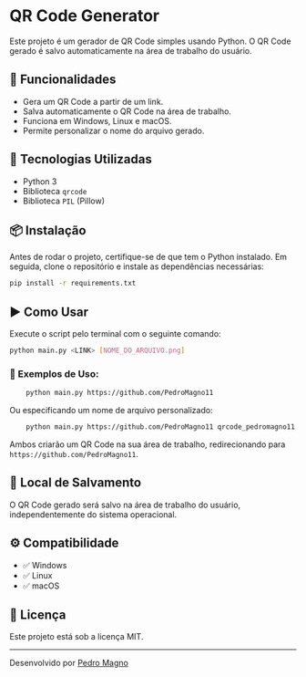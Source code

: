 # QR Code Generator

Este projeto é um gerador de QR Code simples usando Python. O QR Code gerado é salvo automaticamente na área de trabalho do usuário.

## 📌 Funcionalidades
- Gera um QR Code a partir de um link.
- Salva automaticamente o QR Code na área de trabalho.
- Funciona em Windows, Linux e macOS.
- Permite personalizar o nome do arquivo gerado.

## 🚀 Tecnologias Utilizadas
- Python 3
- Biblioteca `qrcode`
- Biblioteca `PIL` (Pillow)

## 📦 Instalação
Antes de rodar o projeto, certifique-se de que tem o Python instalado. Em seguida, clone o repositório e instale as dependências necessárias:  

```sh
pip install -r requirements.txt
```  

## ▶️ Como Usar
Execute o script pelo terminal com o seguinte comando:

```sh
python main.py <LINK> [NOME_DO_ARQUIVO.png]
```  


### 🔹 Exemplos de Uso:

```sh
    python main.py https://github.com/PedroMagno11
```  

Ou especificando um nome de arquivo personalizado:

```sh
    python main.py https://github.com/PedroMagno11 qrcode_pedromagno11.png
```  

Ambos criarão um QR Code na sua área de trabalho, redirecionando para ` https://github.com/PedroMagno11`.  


## 📂 Local de Salvamento
O QR Code gerado será salvo na área de trabalho do usuário, independentemente do sistema operacional.

## ⚙️ Compatibilidade
- ✅ Windows
- ✅ Linux
- ✅ macOS

## 📜 Licença
Este projeto está sob a licença MIT. 

---
Desenvolvido por [Pedro Magno](https://github.com/PedroMagno11)


